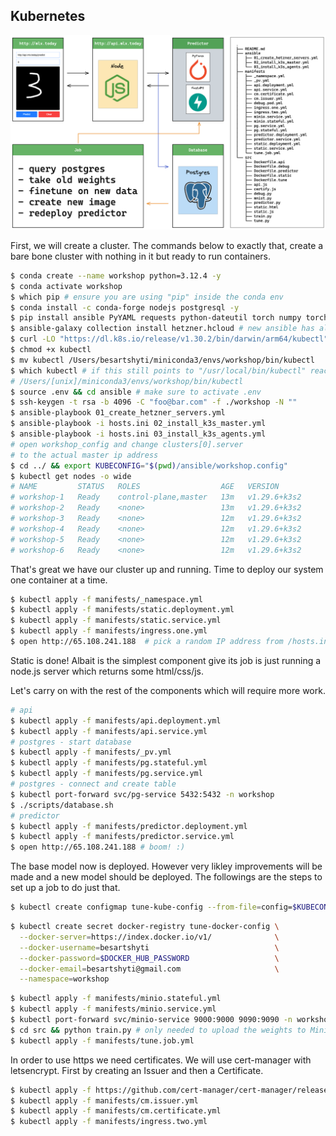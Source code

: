 ## Kubernetes

![overview](./_assets/overview.png)

First, we will create a cluster. The commands below to exactly that,
create a bare bone cluster with nothing in it but ready to run containers.

```sh
$ conda create --name workshop python=3.12.4 -y
$ conda activate workshop
$ which pip # ensure you are using "pip" inside the conda env
$ conda install -c conda-forge nodejs postgresql -y
$ pip install ansible PyYAML requests python-dateutil torch numpy torchvision Flask psycopg2-binary
$ ansible-galaxy collection install hetzner.hcloud # new ansible has already hetzner
$ curl -LO "https://dl.k8s.io/release/v1.30.2/bin/darwin/arm64/kubectl"
$ chmod +x kubectl
$ mv kubectl /Users/besartshyti/miniconda3/envs/workshop/bin/kubectl
$ which kubectl # if this still points to "/usr/local/bin/kubectl" reactivate conda
# /Users/[unix]/miniconda3/envs/workshop/bin/kubectl
$ source .env && cd ansible # make sure to activate .env
$ ssh-keygen -t rsa -b 4096 -C "foo@bar.com" -f ./workshop -N ""
$ ansible-playbook 01_create_hetzner_servers.yml
$ ansible-playbook -i hosts.ini 02_install_k3s_master.yml
$ ansible-playbook -i hosts.ini 03_install_k3s_agents.yml
# open workshop_config and change clusters[0].server
# to the actual master ip address
$ cd ../ && export KUBECONFIG="$(pwd)/ansible/workshop.config"
$ kubectl get nodes -o wide
# NAME         STATUS   ROLES                  AGE   VERSION
# workshop-1   Ready    control-plane,master   13m   v1.29.6+k3s2
# workshop-2   Ready    <none>                 13m   v1.29.6+k3s2
# workshop-3   Ready    <none>                 12m   v1.29.6+k3s2
# workshop-4   Ready    <none>                 12m   v1.29.6+k3s2
# workshop-5   Ready    <none>                 12m   v1.29.6+k3s2
# workshop-6   Ready    <none>                 12m   v1.29.6+k3s2
```

That's great we have our cluster up and running. Time to deploy
our system one container at a time.

```sh
$ kubectl apply -f manifests/_namespace.yml
$ kubectl apply -f manifests/static.deployment.yml
$ kubectl apply -f manifests/static.service.yml
$ kubectl apply -f manifests/ingress.one.yml
$ open http://65.108.241.188  # pick a random IP address from /hosts.ini
```

Static is done! Albait is the simplest component give its job
is just running a node.js server which returns some html/css/js.

Let's carry on with the rest of the components which will require
more work.

```sh
# api
$ kubectl apply -f manifests/api.deployment.yml
$ kubectl apply -f manifests/api.service.yml
# postgres - start database
$ kubectl apply -f manifests/_pv.yml
$ kubectl apply -f manifests/pg.stateful.yml
$ kubectl apply -f manifests/pg.service.yml
# postgres - connect and create table
$ kubectl port-forward svc/pg-service 5432:5432 -n workshop
$ ./scripts/database.sh
# predictor
$ kubectl apply -f manifests/predictor.deployment.yml
$ kubectl apply -f manifests/predictor.service.yml
$ open http://65.108.241.188 # boom! :)
```

The base model now is deployed. However very likley improvements
will be made and a new model should be deployed. The followings
are the steps to set up a job to do just that.

```sh
$ kubectl create configmap tune-kube-config --from-file=config=$KUBECONFIG -n workshop
```

```sh
$ kubectl create secret docker-registry tune-docker-config \
  --docker-server=https://index.docker.io/v1/              \
  --docker-username=besartshyti                            \
  --docker-password=$DOCKER_HUB_PASSWORD                   \
  --docker-email=besartshyti@gmail.com                     \
  --namespace=workshop
```

```sh
$ kubectl apply -f manifests/minio.stateful.yml
$ kubectl apply -f manifests/minio.service.yml
$ kubectl port-forward svc/minio-service 9000:9000 9090:9090 -n workshop
$ cd src && python train.py # only needed to upload the weights to Minio
$ kubectl apply -f manifests/tune.job.yml
```

In order to use https we need certificates. We will use cert-manager
with letsencrypt. First by creating an Issuer and then a Certificate.

```sh
$ kubectl apply -f https://github.com/cert-manager/cert-manager/releases/download/v1.15.1/cert-manager.yaml
$ kubectl apply -f manifests/cm.issuer.yml
$ kubectl apply -f manifests/cm.certificate.yml
$ kubectl apply -f manifests/ingress.two.yml
```
